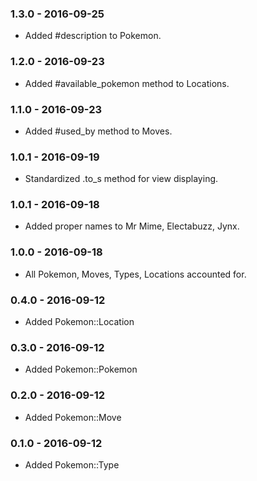 ### 1.3.0 - 2016-09-25

* Added #description to Pokemon.

### 1.2.0 - 2016-09-23

* Added #available_pokemon method to Locations.

### 1.1.0 - 2016-09-23

* Added #used_by method to Moves.

### 1.0.1 - 2016-09-19

* Standardized .to_s method for view displaying.

### 1.0.1 - 2016-09-18

* Added proper names to Mr Mime, Electabuzz, Jynx.

### 1.0.0 - 2016-09-18

* All Pokemon, Moves, Types, Locations accounted for.

### 0.4.0 - 2016-09-12

* Added Pokemon::Location

### 0.3.0 - 2016-09-12

* Added Pokemon::Pokemon

### 0.2.0 - 2016-09-12

* Added Pokemon::Move

### 0.1.0 - 2016-09-12

* Added Pokemon::Type
